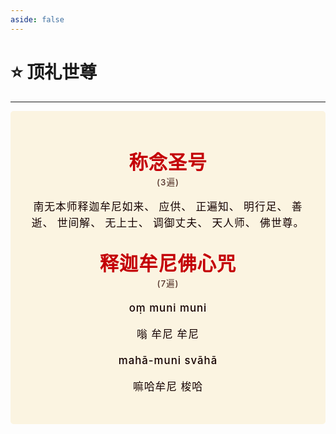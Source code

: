 ```yaml
---
aside: false
---
```


# ⭐ 顶礼世尊

----

<style>
.vp-doc p {
    margin: 5px 0;
}

.mantra-box {
  margin: 2px 0 !important;
  text-align: center;
  background-color: #FBF4E1;
  padding: 10px;
  border-radius: 5px;
  font-size: 1.2em;
  line-height: 1.5;
  font-weight: 500;
  color: #140000;
  /* font-family: KaiTi, "楷体", "楷体_GB2312", STKaiti, "华文楷体", serif; */
  letter-spacing: 0.06em;
  padding: 1.8em;
}

.mantra-title {
 text-align: center;
 font-size: 1.8em;
 font-weight: 1000;
 color: #C40007;
 margin-top: 30px;
 margin-bottom: 10px;
}

.mantra-space {
 height: 0.8em;
}

.mantra-times {
 color: #513027;
 font-size: 0.8em;
 margin-top: -0.8em;
 margin-bottom: 0.8em;
}

.mantra-important {
 color: #6F2AA9;
}
</style>



<div class="mantra-box">


<div class="mantra-title">
称念圣号
</div>
<div class="mantra-times">(3遍)</div>

南无本师释迦牟尼如来、 应供、 正遍知、 明行足、 善逝、 世间解、 无上士、 调御丈夫、 天人师、 佛世尊。



<div class="mantra-title">
释迦牟尼佛心咒
</div>
<div class="mantra-times">(7遍)</div>

oṃ muni muni 

嗡 牟尼 牟尼 

mahā-muni svāhā

嘛哈牟尼 梭哈

</div>
